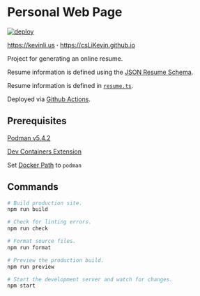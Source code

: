 # Personal Web Page

[![deploy](https://github.com/csLiKevin/csLiKevin.github.io/actions/workflows/deploy.yml/badge.svg)](https://github.com/csLiKevin/csLiKevin.github.io/actions/workflows/deploy.yml)

https://kevinli.us **·** https://csLiKevin.github.io

Project for generating an online resume.

Resume information is defined using the [JSON Resume Schema](https://jsonresume.org/schema/).

Resume information is defined in [`resume.ts`](src/resume.ts).

Deployed via [Github Actions](.github/workflows/deploy.yml).

## Prerequisites

[Podman v5.4.2](https://github.com/containers/podman/blob/main/docs/tutorials/podman-for-windows.md)

[Dev Containers Extension](vscode:extension/ms-vscode-remote.remote-containers)

Set [Docker Path](vscode://settings/dev.containers.dockerPath) to `podman`

## Commands

```bash
# Build production site.
npm run build

# Check for linting errors.
npm run check

# Format source files.
npm run format

# Preview the production build.
npm run preview

# Start the development server and watch for changes.
npm start
```
